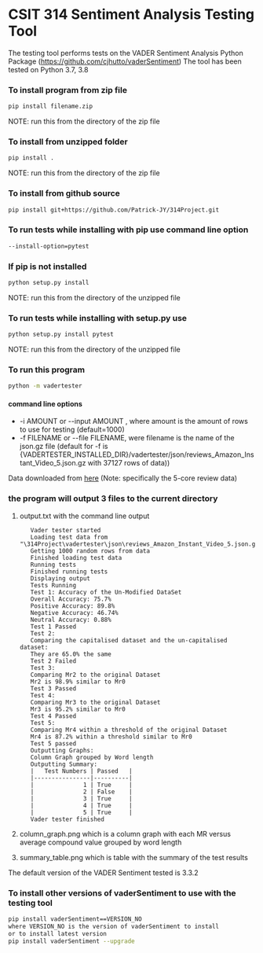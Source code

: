 # CSIT 314 Sentiment Analysis Testing Tool
The testing tool performs tests on the VADER Sentiment Analysis Python Package (https://github.com/cjhutto/vaderSentiment)
The tool has been tested on Python 3.7, 3.8
### To install program from zip file
```bash
pip install filename.zip
```  
NOTE: run this from the directory of the zip file
### To install from unzipped folder
```bash
pip install . 
```  
NOTE: run this from the directory of the zip file
### To install from github source
```bash
pip install git+https://github.com/Patrick-JY/314Project.git
```  
### To run tests while installing with pip use command line option
```bash
--install-option=pytest
```
### If pip is not installed
```bash
python setup.py install
```
NOTE: run this from the directory of the unzipped file
### To run tests while installing with setup.py use 
```bash
python setup.py install pytest
```
NOTE: run this from the directory of the unzipped file
### To run this program
```bash
python -m vadertester 
```
#### command line options
* -i AMOUNT or --input AMOUNT , where amount is the amount of rows to use for testing (default=1000)
* -f FILENAME or --file FILENAME, were filename is the name of the json.gz file
(default for -f is {VADERTESTER_INSTALLED_DIR}/vadertester/json/reviews_Amazon_Instant_Video_5.json.gz with 37127 rows of data))

Data downloaded from [here](https://nijianmo.github.io/amazon/index.html#complete-data) (Note: specifically the 5-core review data)

### the program will output 3 files to the current directory
1. output.txt with the command line output
    ```
       Vader tester started
       Loading test data from "\314Project\vadertester\json\reviews_Amazon_Instant_Video_5.json.gz"
       Getting 1000 random rows from data
       Finished loading test data
       Running tests
       Finished running tests
       Displaying output
       Tests Running 
       Test 1: Accuracy of the Un-Modified DataSet
       Overall Accuracy: 75.7%
       Positive Accuracy: 89.8%
       Negative Accuracy: 46.74%
       Neutral Accuracy: 0.88%
       Test 1 Passed
       Test 2: 
       Comparing the capitalised dataset and the un-capitalised dataset: 
       They are 65.0% the same
       Test 2 Failed
       Test 3: 
       Comparing Mr2 to the original Dataset
       Mr2 is 98.9% similar to Mr0
       Test 3 Passed
       Test 4: 
       Comparing Mr3 to the original Dataset
       Mr3 is 95.2% similar to Mr0
       Test 4 Passed
       Test 5: 
       Comparing Mr4 within a threshold of the original Dataset
       Mr4 is 87.2% within a threshold similar to Mr0
       Test 5 passed
       Outputting Graphs:
       Column Graph grouped by Word length
       Outputting Summary: 
       |   Test Numbers | Passed   |
       |----------------|----------|
       |              1 | True     |
       |              2 | False    |
       |              3 | True     |
       |              4 | True     |
       |              5 | True     |
       Vader tester finished
    ```
2. column_graph.png which is a column graph with each MR versus average compound value grouped by word length
      
3. summary_table.png which is table with the summary of the test results

The default version of the VADER Sentiment tested is 3.3.2

### To install other versions of vaderSentiment to use with the testing tool
```bash
pip install vaderSentiment==VERSION_NO 
where VERSION_NO is the version of vaderSentiment to install
or to install latest version
pip install vaderSentiment --upgrade
```
